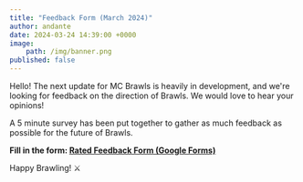 ```yaml
---
title: "Feedback Form (March 2024)"
author: andante
date: 2024-03-24 14:39:00 +0000
image:
    path: /img/banner.png
published: false
---
```


Hello! The next update for MC Brawls is heavily in development, and we're looking for feedback on the direction of Brawls. We would love to hear your opinions!

A 5 minute survey has been put together to gather as much feedback as possible for the future of Brawls. 

**Fill in the form: [Rated Feedback Form (Google Forms)](https://forms.gle/HMSeE2iRxRh8kzH6A)**

Happy Brawling! ⚔️
